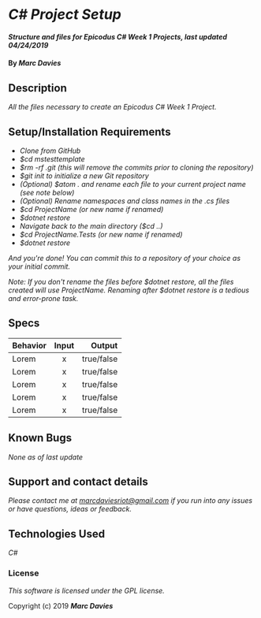 # _C# Project Setup_

#### _Structure and files for Epicodus C# Week 1 Projects, last updated 04/24/2019_

#### By _**Marc Davies**_

## Description

_All the files necessary to create an Epicodus C# Week 1 Project._

## Setup/Installation Requirements

* _Clone from GitHub_
* _$cd mstesttemplate_
* _$rm -rf .git (this will remove the commits prior to cloning the repository)_
* _$git init to initialize a new Git repository_
* _(Optional) $atom . and rename each file to your current project name (see note below)_
* _(Optional) Rename namespaces and class names in the .cs files_
* _$cd ProjectName (or new name if renamed)_
* _$dotnet restore_
* _Navigate back to the main directory ($cd ..)_
* _$cd ProjectName.Tests (or new name if renamed)_
* _$dotnet restore_

_And you're done! You can commit this to a repository of your choice as your initial commit._

_Note: If you don't rename the files before $dotnet restore, all the files created will use ProjectName. Renaming after $dotnet restore is a tedious and error-prone task._

## Specs

| Behavior | Input | Output |
| ------------- |:-------------:| -----:|
| Lorem | x | true/false |
| Lorem | x | true/false |
| Lorem | x | true/false |
| Lorem | x | true/false |
| Lorem | x | true/false |

## Known Bugs

_None as of last update_

## Support and contact details

_Please contact me at marcdaviesriot@gmail.com if you run into any issues or have questions, ideas or feedback._

## Technologies Used

_C#_

### License

*This software is licensed under the GPL license.*

Copyright (c) 2019 **_Marc Davies_**

